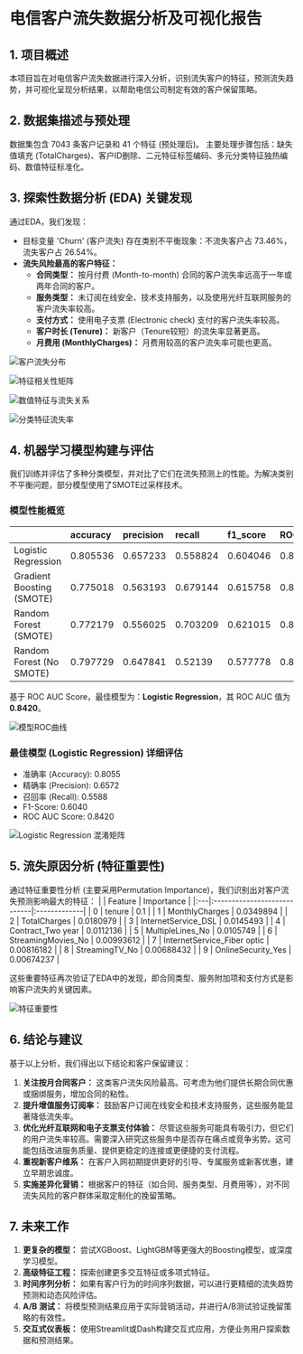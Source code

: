 # 电信客户流失数据分析及可视化报告

## 1. 项目概述
本项目旨在对电信客户流失数据进行深入分析，识别流失客户的特征，预测流失趋势，并可视化呈现分析结果，以帮助电信公司制定有效的客户保留策略。

## 2. 数据集描述与预处理
数据集包含 7043 条客户记录和 41 个特征 (预处理后)。
主要处理步骤包括：缺失值填充 (TotalCharges)、客户ID删除、二元特征标签编码、多元分类特征独热编码、数值特征标准化。

## 3. 探索性数据分析 (EDA) 关键发现
通过EDA，我们发现：
- 目标变量 'Churn' (客户流失) 存在类别不平衡现象：不流失客户占 73.46%，流失客户占 26.54%。
- **流失风险最高的客户特征：**
    - **合同类型：** 按月付费 (Month-to-month) 合同的客户流失率远高于一年或两年合同的客户。
    - **服务类型：** 未订阅在线安全、技术支持服务，以及使用光纤互联网服务的客户流失率较高。
    - **支付方式：** 使用电子支票 (Electronic check) 支付的客户流失率较高。
    - **客户时长 (Tenure)：** 新客户（Tenure较短）的流失率显著更高。
    - **月费用 (MonthlyCharges)：** 月费用较高的客户流失率可能也更高。

![客户流失分布](figures/churn_distribution.png)

![特征相关性矩阵](figures/feature_correlation_matrix.png)

![数值特征与流失关系](figures/numerical_features_vs_churn.png)

![分类特征流失率](figures/categorical_churn_rates.png)

## 4. 机器学习模型构建与评估
我们训练并评估了多种分类模型，并对比了它们在流失预测上的性能。为解决类别不平衡问题，部分模型使用了SMOTE过采样技术。

### 模型性能概览
|                           | accuracy   | precision   | recall   | f1_score   | ROC_AUC   |
|:--------------------------|:-----------|:------------|:---------|:-----------|:----------|
| Logistic Regression       | 0.805536   | 0.657233    | 0.558824 | 0.604046   | 0.841975  |
| Gradient Boosting (SMOTE) | 0.775018   | 0.563193    | 0.679144 | 0.615758   | 0.840487  |
| Random Forest (SMOTE)     | 0.772179   | 0.556025    | 0.703209 | 0.621015   | 0.837814  |
| Random Forest (No SMOTE)  | 0.797729   | 0.647841    | 0.52139  | 0.577778   | 0.837321  |

基于 ROC AUC Score，最佳模型为：**Logistic Regression**，其 ROC AUC 值为 **0.8420**。

![模型ROC曲线](figures/model_roc_curves.png)

### 最佳模型 (Logistic Regression) 详细评估
- 准确率 (Accuracy): 0.8055
- 精确率 (Precision): 0.6572
- 召回率 (Recall): 0.5588
- F1-Score: 0.6040
- ROC AUC Score: 0.8420

![Logistic Regression 混淆矩阵](figures/best_model_confusion_matrix.png)

## 5. 流失原因分析 (特征重要性)
通过特征重要性分析 (主要采用Permutation Importance)，我们识别出对客户流失预测影响最大的特征：
|    | Feature                     | Importance   |
|:---|:----------------------------|:-------------|
| 0  | tenure                      | 0.1          |
| 1  | MonthlyCharges              | 0.0349894    |
| 2  | TotalCharges                | 0.0180979    |
| 3  | InternetService_DSL         | 0.0145493    |
| 4  | Contract_Two year           | 0.0112136    |
| 5  | MultipleLines_No            | 0.0105749    |
| 6  | StreamingMovies_No          | 0.00993612   |
| 7  | InternetService_Fiber optic | 0.00816182   |
| 8  | StreamingTV_No              | 0.00688432   |
| 9  | OnlineSecurity_Yes          | 0.00674237   |

这些重要特征再次验证了EDA中的发现，即合同类型、服务附加项和支付方式是影响客户流失的关键因素。

![特征重要性](figures/feature_importance.png)

## 6. 结论与建议
基于以上分析，我们得出以下结论和客户保留建议：
1.  **关注按月合同客户：** 这类客户流失风险最高。可考虑为他们提供长期合同优惠或捆绑服务，增加合同的粘性。
2.  **提升增值服务订阅率：** 鼓励客户订阅在线安全和技术支持服务，这些服务能显著降低流失率。
3.  **优化光纤互联网和电子支票支付体验：** 尽管这些服务可能具有吸引力，但它们的用户流失率较高。需要深入研究这些服务中是否存在痛点或竞争劣势。这可能包括改进服务质量、提供更稳定的连接或更便捷的支付流程。
4.  **重视新客户维系：** 在客户入网初期提供更好的引导、专属服务或新客优惠，建立早期忠诚度。
5.  **实施差异化营销：** 根据客户的特征（如合同、服务类型、月费用等），对不同流失风险的客户群体采取定制化的挽留策略。

## 7. 未来工作
1.  **更复杂的模型：** 尝试XGBoost、LightGBM等更强大的Boosting模型，或深度学习模型。
2.  **高级特征工程：** 探索创建更多交互特征或多项式特征。
3.  **时间序列分析：** 如果有客户行为的时间序列数据，可以进行更精细的流失趋势预测和动态风险评估。
4.  **A/B 测试：** 将模型预测结果应用于实际营销活动，并进行A/B测试验证挽留策略的有效性。
5.  **交互式仪表板：** 使用Streamlit或Dash构建交互式应用，方便业务用户探索数据和预测结果。
